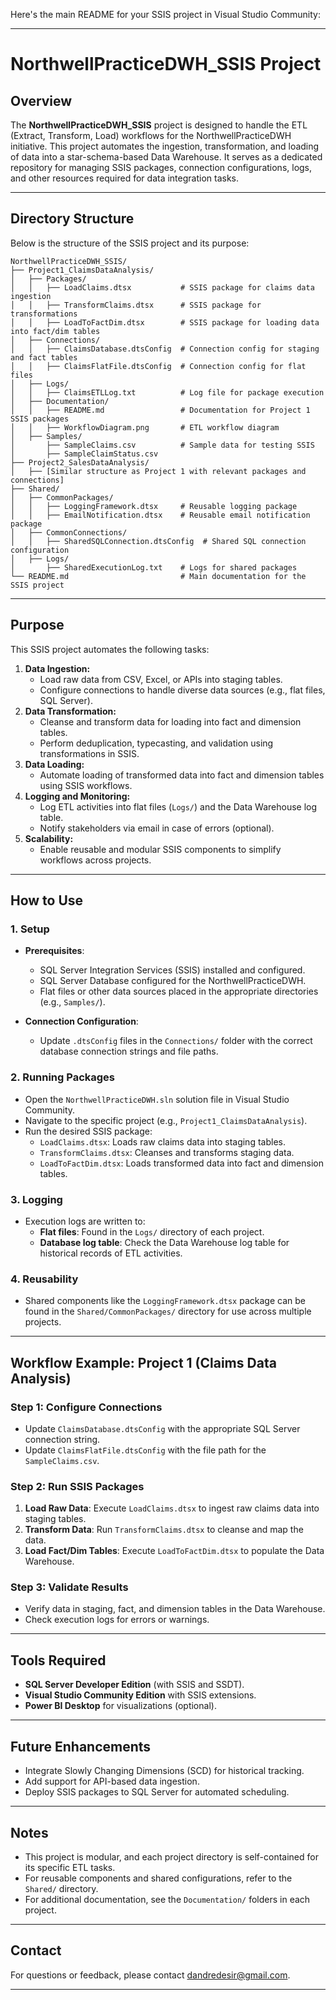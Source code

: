 Here's the main README for your SSIS project in Visual Studio Community:

---

# **NorthwellPracticeDWH_SSIS Project**

## **Overview**
The **NorthwellPracticeDWH_SSIS** project is designed to handle the ETL (Extract, Transform, Load) workflows for the NorthwellPracticeDWH initiative. This project automates the ingestion, transformation, and loading of data into a star-schema-based Data Warehouse. It serves as a dedicated repository for managing SSIS packages, connection configurations, logs, and other resources required for data integration tasks.

---

## **Directory Structure**
Below is the structure of the SSIS project and its purpose:

```
NorthwellPracticeDWH_SSIS/
├── Project1_ClaimsDataAnalysis/
│   ├── Packages/
│   │   ├── LoadClaims.dtsx           # SSIS package for claims data ingestion
│   │   ├── TransformClaims.dtsx      # SSIS package for transformations
│   │   ├── LoadToFactDim.dtsx        # SSIS package for loading data into fact/dim tables
│   ├── Connections/
│   │   ├── ClaimsDatabase.dtsConfig  # Connection config for staging and fact tables
│   │   ├── ClaimsFlatFile.dtsConfig  # Connection config for flat files
│   ├── Logs/
│   │   ├── ClaimsETLLog.txt          # Log file for package execution
│   ├── Documentation/
│   │   ├── README.md                 # Documentation for Project 1 SSIS packages
│   │   ├── WorkflowDiagram.png       # ETL workflow diagram
│   ├── Samples/
│       ├── SampleClaims.csv          # Sample data for testing SSIS
│       ├── SampleClaimStatus.csv
├── Project2_SalesDataAnalysis/
│   ├── [Similar structure as Project 1 with relevant packages and connections]
├── Shared/
│   ├── CommonPackages/
│   │   ├── LoggingFramework.dtsx     # Reusable logging package
│   │   ├── EmailNotification.dtsx    # Reusable email notification package
│   ├── CommonConnections/
│   │   ├── SharedSQLConnection.dtsConfig  # Shared SQL connection configuration
│   ├── Logs/
│       ├── SharedExecutionLog.txt    # Logs for shared packages
└── README.md                         # Main documentation for the SSIS project
```

---

## **Purpose**
This SSIS project automates the following tasks:
1. **Data Ingestion:**
   - Load raw data from CSV, Excel, or APIs into staging tables.
   - Configure connections to handle diverse data sources (e.g., flat files, SQL Server).
2. **Data Transformation:**
   - Cleanse and transform data for loading into fact and dimension tables.
   - Perform deduplication, typecasting, and validation using transformations in SSIS.
3. **Data Loading:**
   - Automate loading of transformed data into fact and dimension tables using SSIS workflows.
4. **Logging and Monitoring:**
   - Log ETL activities into flat files (`Logs/`) and the Data Warehouse log table.
   - Notify stakeholders via email in case of errors (optional).
5. **Scalability:**
   - Enable reusable and modular SSIS components to simplify workflows across projects.

---

## **How to Use**

### **1. Setup**
- **Prerequisites**:
  - SQL Server Integration Services (SSIS) installed and configured.
  - SQL Server Database configured for the NorthwellPracticeDWH.
  - Flat files or other data sources placed in the appropriate directories (e.g., `Samples/`).

- **Connection Configuration**:
  - Update `.dtsConfig` files in the `Connections/` folder with the correct database connection strings and file paths.

### **2. Running Packages**
- Open the `NorthwellPracticeDWH.sln` solution file in Visual Studio Community.
- Navigate to the specific project (e.g., `Project1_ClaimsDataAnalysis`).
- Run the desired SSIS package:
  - `LoadClaims.dtsx`: Loads raw claims data into staging tables.
  - `TransformClaims.dtsx`: Cleanses and transforms staging data.
  - `LoadToFactDim.dtsx`: Loads transformed data into fact and dimension tables.

### **3. Logging**
- Execution logs are written to:
  - **Flat files**: Found in the `Logs/` directory of each project.
  - **Database log table**: Check the Data Warehouse log table for historical records of ETL activities.

### **4. Reusability**
- Shared components like the `LoggingFramework.dtsx` package can be found in the `Shared/CommonPackages/` directory for use across multiple projects.

---

## **Workflow Example: Project 1 (Claims Data Analysis)**

### **Step 1: Configure Connections**
- Update `ClaimsDatabase.dtsConfig` with the appropriate SQL Server connection string.
- Update `ClaimsFlatFile.dtsConfig` with the file path for the `SampleClaims.csv`.

### **Step 2: Run SSIS Packages**
1. **Load Raw Data**: Execute `LoadClaims.dtsx` to ingest raw claims data into staging tables.
2. **Transform Data**: Run `TransformClaims.dtsx` to cleanse and map the data.
3. **Load Fact/Dim Tables**: Execute `LoadToFactDim.dtsx` to populate the Data Warehouse.

### **Step 3: Validate Results**
- Verify data in staging, fact, and dimension tables in the Data Warehouse.
- Check execution logs for errors or warnings.

---

## **Tools Required**
- **SQL Server Developer Edition** (with SSIS and SSDT).
- **Visual Studio Community Edition** with SSIS extensions.
- **Power BI Desktop** for visualizations (optional).

---

## **Future Enhancements**
- Integrate Slowly Changing Dimensions (SCD) for historical tracking.
- Add support for API-based data ingestion.
- Deploy SSIS packages to SQL Server for automated scheduling.

---

## **Notes**
- This project is modular, and each project directory is self-contained for its specific ETL tasks.
- For reusable components and shared configurations, refer to the `Shared/` directory.
- For additional documentation, see the `Documentation/` folders in each project.

---

## **Contact**
For questions or feedback, please contact dandredesir@gmail.com.

---

